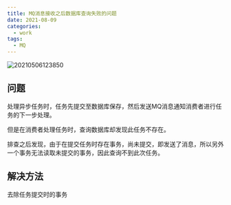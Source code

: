 ```yaml
---
title: MQ消息接收之后数据库查询失败的问题
date: 2021-08-09
categories:
  - work
tags:
  - MQ
---
```



![20210506123850](https://gitee.com/snowyan/image/raw/master/md/20210506123850.png)

<!-- more -->

## 问题

处理异步任务时，任务先提交至数据库保存，然后发送MQ消息通知消费者进行任务的下一步处理。

但是在消费者处理任务时，查询数据库却发现此任务不存在。

排查之后发现，由于在提交任务时存在事务，尚未提交，即发送了消息，所以另外一个事务无法读取未提交的事务，因此查询不到此次任务。


## 解决方法

去除任务提交时的事务
